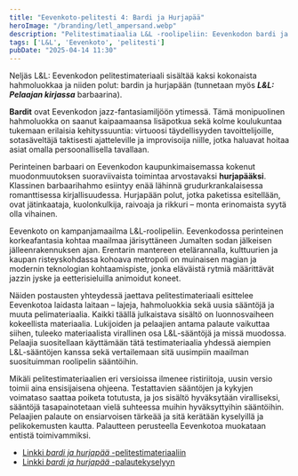 ```yaml
---
title: "Eevenkoto-pelitesti 4: Bardi ja Hurjapää"
heroImage: "/branding/letl_ampersand.webp"
description: "Pelitestimatiaalia L&L -roolipeliin: Eevenkodon bardi ja hurjapää. Materiaali esittelee uusia sääntöjä, hahmoluokkia ja pelimekaniikkoja Eevenkodon maailmassa."
tags: ['L&L', 'Eevenkoto', 'pelitesti']
pubDate: "2025-04-14 11:30"
---
```


Neljäs L&L: Eevenkodon pelitestimateriaali sisältää kaksi kokonaista hahmoluokkaa ja niiden polut: bardin ja hurjapään (tunnetaan myös ***L&L: Pelaajan kirjassa*** barbaarina).

**Bardit** ovat Eevenkodon jazz-fantasiamiljöön ytimessä. Tämä monipuolinen hahmoluokka on saanut kaipaamaansa lisäpotkua sekä kolme koulukuntaa tukemaan erilaisia kehityssuuntia: virtuoosi täydellisyyden tavoittelijoille, sotasäveltäjä taktisesti ajatteleville ja improvisoija niille, jotka haluavat hoitaa asiat omalla persoonallisella tavallaan.

Perinteinen barbaari on Eevenkodon kaupunkimaisemassa kokenut muodonmuutoksen suoraviivaista toimintaa arvostavaksi **hurjapääksi**. Klassinen barbaarihahmo esiintyy enää lähinnä grudurkrankalaisessa romanttisessa kirjallisuudessa. Hurjapään polut, jotka paketissa esitellään, ovat jätinkaataja, kuolonkulkija, raivoaja ja rikkuri – monta erinomaista syytä olla vihainen.

Eevenkoto on kampanjamaailma L&L-roolipeliin. Eevenkodossa perinteinen korkeafantasia kohtaa maailmaa järisyttäneen Jumalten sodan jälkeisen jälleenrakennuksen ajan. Erentarin mantereen etelärannalla, kulttuurien ja kaupan risteyskohdassa kohoava metropoli on muinaisen magian ja modernin teknologian kohtaamispiste, jonka eläväistä rytmiä määrittävät jazzin jyske ja eetterisieluilla animoidut koneet.

Näiden postausten yhteydessä jaettava pelitestimateriaali esittelee Eevenkotoa laidasta laitaan – lajeja, hahmoluokkia sekä uusia sääntöjä ja muuta pelimateriaalia. Kaikki täällä julkaistava sisältö on luonnosvaiheen kokeellista materiaalia. Lukijoiden ja pelaajien antama palaute vaikuttaa siihen, tuleeko materiaalista virallinen osa L&L-sääntöjä ja missä muodossa. Pelaajia suositellaan käyttämään tätä testimateriaalia yhdessä aiempien L&L-sääntöjen kanssa sekä vertailemaan sitä uusimpiin maailman suosituimman roolipelin sääntöihin.

Mikäli pelitestimateriaalien eri versioissa ilmenee ristiriitoja, uusin versio toimii aina ensisijaisena ohjeena. Testattavien sääntöjen ja kykyjen voimataso saattaa poiketa totutusta, ja jos sisältö hyväksytään viralliseksi, sääntöjä tasapainotetaan vielä suhteessa muihin hyväksyttyihin sääntöihin. Pelaajien palaute on ensiarvoisen tärkeää ja sitä kerätään kyselyillä ja pelikokemusten kautta. Palautteen perusteella Eevenkotoa muokataan entistä toimivammiksi.

* [Linkki *bardi ja hurjapää* -pelitestimateriaaliin](/letl/L&L-Eevenkoto-Bardi-ja-Hurja-0.2.1.pdf)
* [Linkki *bardi ja hurjapää* -palautekyselyyn](https://docs.google.com/forms/d/e/1FAIpQLScG96aEn3txTDYnVxkUjhURzYEkPKPlLOXrk-sw8CG8A1VWgQ/viewform?usp=dialog)